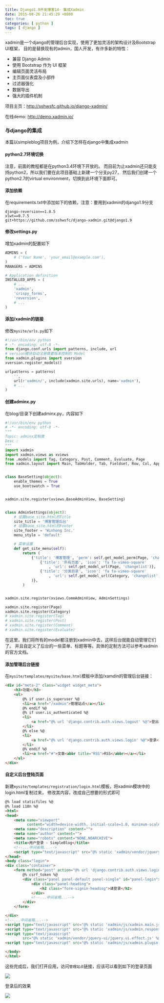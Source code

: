 ```yaml
---
title: Django1.9开发博客14- 集成Xadmin
date: 2015-08-26 21:45:29 +0800
toc: true
categories: [ python ]
tags: [ django ]
---
```


xadmin是一个django的管理后台实现，使用了更加灵活的架构设计及Bootstrap UI框架，
目的是替换现有的admin，国人开发，有许多新的特性：

* 兼容 Django Admin
* 使用 Bootstrap 作为 UI 框架
* 编辑页面灵活布局
* 主页面仪表盘及小部件
* 过滤器强化
* 数据导出
* 强大的插件机制

项目主页：<http://sshwsfc.github.io/django-xadmin/>

在线demo: <http://demo.xadmin.io/>
<!-- more -->

### 与django的集成

本篇以simpleblog项目为例，介绍下怎样在django中集成xadmin

#### python2.7环境切换

注意，前面的教程都是在python3.4环境下开放的。
而目前为止xadmin还只能支持python2，所以我们要在此项目基础上新建一个分支py27，
然后我们创建一个python2.7的virtual environment，切换到此环境下面即可。

#### 添加依赖

在requirements.txt中添加如下的依赖，注意：要用到xadmin的django1.9分支

```
django-reversion==1.8.5
xlwt==0.7.5
git+https://github.com/sshwsfc/django-xadmin.git@django1.9
```

#### 修改settings.py

增加xadmin的配置如下

```python
ADMINS = (
    # ('Your Name', 'your_email@example.com'),
)
MANAGERS = ADMINS

# Application definition
INSTALLED_APPS = (
    # ...
    'xadmin',
    'crispy_forms',
    'reversion',
    # ...
)
```

#### 添加/xadmin的链接

修改`mysite/urls.py`如下

```python
#!/usr/bin/env python
# -*- encoding: utf-8 -*-
from django.conf.urls import patterns, include, url
# version模块自动注册需要版本控制的 Model
from xadmin.plugins import xversion
xversion.register_models()

urlpatterns = patterns(
    '',
    url(r'xadmin/', include(xadmin.site.urls), name='xadmin'),
    # ...
)
```

#### 创建adminx.py

在blog/目录下创建adminx.py，内容如下

```python
#!/usr/bin/env python
# -*- encoding: utf-8 -*-
"""
Topic: adminx定制类
Desc :
"""
import xadmin
import xadmin.views as xviews
from .models import Tag, Category, Post, Comment, Evaluate, Page
from xadmin.layout import Main, TabHolder, Tab, Fieldset, Row, Col, AppendedText, Side


class BaseSetting(object):
    enable_themes = True
    use_bootswatch = True


xadmin.site.register(xviews.BaseAdminView, BaseSetting)


class AdminSettings(object):
    # 设置base_site.html的Title
    site_title = '博客管理后台'
    # 设置base_site.html的Footer
    site_footer = 'Winhong Inc.'
    menu_style = 'default'

    # 菜单设置
    def get_site_menu(self):
        return (
            {'title': '博客管理', 'perm': self.get_model_perm(Page, 'change'), 'menus': (
                {'title': '所有页面', 'icon': 'fa fa-vimeo-square'
                    , 'url': self.get_model_url(Page, 'changelist')},
                {'title': '分类目录', 'icon': 'fa fa-vimeo-square'
                    , 'url': self.get_model_url(Category, 'changelist')},
            )},
        )


xadmin.site.register(xviews.CommAdminView, AdminSettings)

xadmin.site.register(Page)
xadmin.site.register(Category)
# xadmin.site.register(Tag)
# xadmin.site.register(Post)
# xadmin.site.register(Comment)
# xadmin.site.register(Evaluate)
```

在这里，我们将所有的model都注册到xadmin中去，这样后台就能自动管理它们了。
并且自定义了后台的一些菜单、标题等等。具体的定制方法可以参考xadmin的官方文档。

#### 添加管理后台链接

在`mysite/templates/mysite/base.html`模板中添加/xamdin的管理后台链接：

```html
<div id="meta-2" class="widget widget_meta">
    <h3>功能</h3>
    <ul>
        @% if user.is_superuser %@
        <li><a href="/xadmin">管理站点</a></li>
        @% endif %@
        @% if user.is_authenticated %@
        <li>
            <a href="@% url 'django.contrib.auth.views.logout' %@">登出</a>
        </li>
        @% else %@
        <li>
            <a href="@% url 'django.contrib.auth.views.login' %@">登录</a>
        </li>
        @% endif %@
        <li><a href="#">文章<abbr title="RSS">RSS</abbr></a></li>
    </ul>
</div>
```

#### 自定义后台登陆页面

新建`mysite/templates/registration/login.html`模板，将xadmin模块中的login.html复制过来，
修改其内容，改成自己想要的形式即可

```html
@% load staticfiles %@
@% load i18n %@
<html>
<head>
    <meta name="viewport"
          content="width=device-width, initial-scale=1.0, minimum-scale=1.0, maximum-scale=1.0">
    <meta name="description" content="">
    <meta name="author" content="">
    <meta name="robots" content="NONE,NOARCHIVE">
    <title>用户登录 - SimpleBlog</title>
    <!--...中间省略...-->
    <script type="text/javascript" src="@% static 'xadmin/vendor/jquery/jquery.js' %@"></script>
</head>
<body class="login">
<div class="container">
    <form method="post" action="@% url 'django.contrib.auth.views.login' %@">
        @% csrf_token %@
        <div class="panel panel-default panel-single" id="panel-login">
            <div class="panel-heading">
                <h2 class="form-signin-heading">请登录</h2>
            </div>
            <!--...中间省略...-->
        </div>
    </form>

</div>
<!--...中间省略...-->
<script type="text/javascript" src="@% static 'xadmin/js/xadmin.main.js' %@"></script>
<script type="text/javascript" src="@% static 'xadmin/js/xadmin.responsive.js' %@"></script>
<script type="text/javascript"
        src="@% static 'xadmin/vendor/jquery-ui/jquery.ui.effect.js' %@"></script>
<script type="text/javascript" src="@% static 'xadmin/js/xadmin.plugin.themes.js' %@"></script>

</body>
</html>
```

这些完成后，我们打开应用，访问`管理站点`链接，应该可以看到如下的登录页面

![](https://xnstatic-1253397658.file.myqcloud.com/dj110.png)

登录后的效果

![](https://xnstatic-1253397658.file.myqcloud.com/dj111.jpg)

